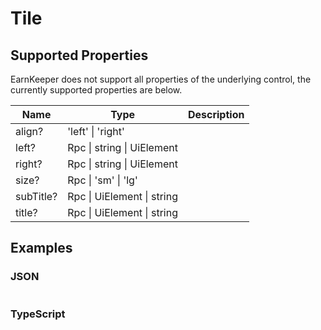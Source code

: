 # Tile

## Supported Properties

EarnKeeper does not support all properties of the underlying control, the currently supported properties are below.

| Name      | Type                       | Description |
| --------- | -------------------------- | ----------- |
| align?    | 'left' \| 'right'          |             |
| left?     | Rpc \| string \| UiElement |             |
| right?    | Rpc \| string \| UiElement |             |
| size?     | Rpc \| 'sm' \| 'lg'        |             |
| subTitle? | Rpc \| UiElement \| string |             |
| title?    | Rpc \| UiElement \| string |             |

## Examples

### JSON

```json
```

### TypeScript

```javascript
```
